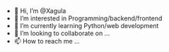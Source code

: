 - 👋 Hi, I’m @Xagula
- 👀 I’m interested in Programming/backend/frontend
- 🌱 I’m currently learning Python/web development
- 💞️ I’m looking to collaborate on ...
- 📫 How to reach me ...

<!---
Xagula/Xagula is a ✨ special ✨ repository because its `README.md` (this file) appears on your GitHub profile.
You can click the Preview link to take a look at your changes.
--->
